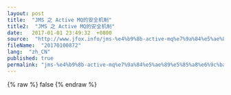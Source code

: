```yaml
---
layout: post
title:  "JMS 之 Active MQ的安全机制"
title2:  "JMS 之 Active MQ的安全机制"
date:   2017-01-01 23:49:32  +0800
source:  "http://www.jfox.info/jms-%e4%b9%8b-active-mq%e7%9a%84%e5%ae%89%e5%85%a8%e6%9c%ba%e5%88%b6.html"
fileName:  "20170100872"
lang:  "zh_CN"
published: true
permalink: "jms-%e4%b9%8b-active-mq%e7%9a%84%e5%ae%89%e5%85%a8%e6%9c%ba%e5%88%b6.html"
---
```

{% raw %}
false
{% endraw %}
